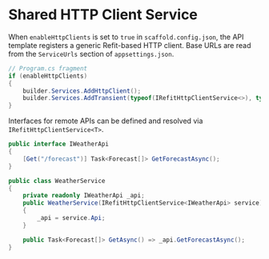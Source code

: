 # Shared HTTP Client Service

When `enableHttpClients` is set to `true` in `scaffold.config.json`, the API template registers a generic Refit-based HTTP client. Base URLs are read from the `ServiceUrls` section of `appsettings.json`.

```csharp
// Program.cs fragment
if (enableHttpClients)
{
    builder.Services.AddHttpClient();
    builder.Services.AddTransient(typeof(IRefitHttpClientService<>), typeof(RefitHttpClientService<>));
}
```

Interfaces for remote APIs can be defined and resolved via `IRefitHttpClientService<T>`.

```csharp
public interface IWeatherApi
{
    [Get("/forecast")] Task<Forecast[]> GetForecastAsync();
}

public class WeatherService
{
    private readonly IWeatherApi _api;
    public WeatherService(IRefitHttpClientService<IWeatherApi> service)
    {
        _api = service.Api;
    }

    public Task<Forecast[]> GetAsync() => _api.GetForecastAsync();
}
```
